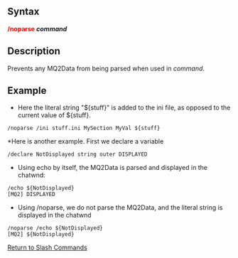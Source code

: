 ## Syntax

**<span style="color:red">/noparse</span> *command***

## Description

Prevents any MQ2Data from being parsed when used in *command*.

## Example

-   Here the literal string "${stuff}" is added to the ini file, as opposed to the current value of ${stuff}.

<!-- -->

    /noparse /ini stuff.ini MySection MyVal ${stuff}

  
  
\*Here is another example. First we declare a variable

    /declare NotDisplayed string outer DISPLAYED

-   Using echo by itself, the MQ2Data is parsed and displayed in the chatwnd:

<!-- -->

    /echo ${NotDisplayed}
    [MQ2] DISPLAYED

-   Using /noparse, we do not parse the MQ2Data, and the literal string is displayed in the chatwnd

<!-- -->

    /noparse /echo ${NotDisplayed}
    [MQ2] ${NotDisplayed}

[Return to Slash Commands](slash-commands.md)



